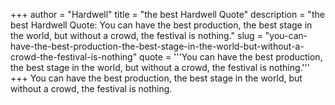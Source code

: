 +++
author = "Hardwell"
title = "the best Hardwell Quote"
description = "the best Hardwell Quote: You can have the best production, the best stage in the world, but without a crowd, the festival is nothing."
slug = "you-can-have-the-best-production-the-best-stage-in-the-world-but-without-a-crowd-the-festival-is-nothing"
quote = '''You can have the best production, the best stage in the world, but without a crowd, the festival is nothing.'''
+++
You can have the best production, the best stage in the world, but without a crowd, the festival is nothing.
